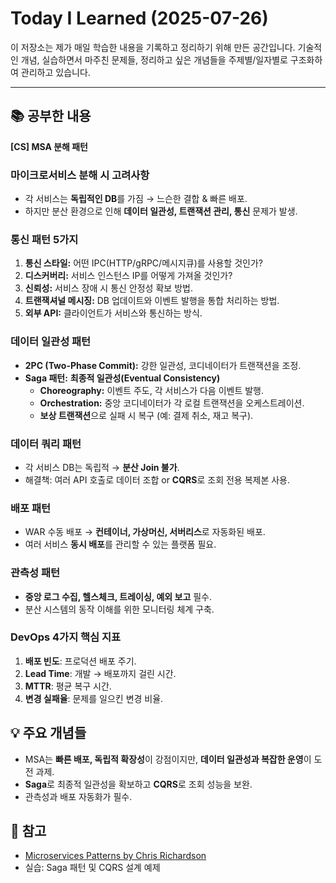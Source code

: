 # Today I Learned (2025-07-26)

이 저장소는 제가 매일 학습한 내용을 기록하고 정리하기 위해 만든 공간입니다. 기술적인 개념, 실습하면서 마주친 문제들, 정리하고 싶은 개념들을 주제별/일자별로 구조화하여 관리하고 있습니다.

---

## 📚 공부한 내용
**[CS] MSA 분해 패턴**

### 마이크로서비스 분해 시 고려사항
- 각 서비스는 **독립적인 DB**를 가짐 → 느슨한 결합 & 빠른 배포.
- 하지만 분산 환경으로 인해 **데이터 일관성, 트랜잭션 관리, 통신** 문제가 발생.

### 통신 패턴 5가지
1. **통신 스타일:** 어떤 IPC(HTTP/gRPC/메시지큐)를 사용할 것인가?
2. **디스커버리:** 서비스 인스턴스 IP를 어떻게 가져올 것인가?
3. **신뢰성:** 서비스 장애 시 통신 안정성 확보 방법.
4. **트랜잭셔널 메시징:** DB 업데이트와 이벤트 발행을 통합 처리하는 방법.
5. **외부 API:** 클라이언트가 서비스와 통신하는 방식.

### 데이터 일관성 패턴
- **2PC (Two-Phase Commit):** 강한 일관성, 코디네이터가 트랜잭션을 조정.
- **Saga 패턴:** **최종적 일관성(Eventual Consistency)**
  - **Choreography:** 이벤트 주도, 각 서비스가 다음 이벤트 발행.
  - **Orchestration:** 중앙 코디네이터가 각 로컬 트랜잭션을 오케스트레이션.
  - **보상 트랜잭션**으로 실패 시 복구 (예: 결제 취소, 재고 복구).

### 데이터 쿼리 패턴
- 각 서비스 DB는 독립적 → **분산 Join 불가**.
- 해결책: 여러 API 호출로 데이터 조합 or **CQRS**로 조회 전용 복제본 사용.

### 배포 패턴
- WAR 수동 배포 → **컨테이너, 가상머신, 서버리스**로 자동화된 배포.
- 여러 서비스 **동시 배포**를 관리할 수 있는 플랫폼 필요.

### 관측성 패턴
- **중앙 로그 수집, 헬스체크, 트레이싱, 예외 보고** 필수.
- 분산 시스템의 동작 이해를 위한 모니터링 체계 구축.

### DevOps 4가지 핵심 지표
1. **배포 빈도**: 프로덕션 배포 주기.
2. **Lead Time**: 개발 → 배포까지 걸린 시간.
3. **MTTR**: 평균 복구 시간.
4. **변경 실패율**: 문제를 일으킨 변경 비율.

## 💡 주요 개념들
- MSA는 **빠른 배포, 독립적 확장성**이 강점이지만, **데이터 일관성과 복잡한 운영**이 도전 과제.
- **Saga**로 최종적 일관성을 확보하고 **CQRS**로 조회 성능을 보완.
- 관측성과 배포 자동화가 필수.

## 🔗 참고
- [Microservices Patterns by Chris Richardson](https://microservices.io/)
- 실습: Saga 패턴 및 CQRS 설계 예제

